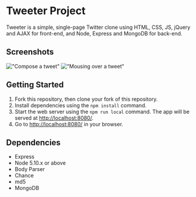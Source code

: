 # Tweeter Project

Tweeter is a simple, single-page Twitter clone using HTML, CSS, JS, jQuery and AJAX for front-end, and  Node, Express and MongoDB for back-end.

## Screenshots

!["Compose a tweet"](/docs/compose-tweet)
!["Mousing over a tweet"](/docs/tweet-mouseover)

## Getting Started

1. Fork this repository, then clone your fork of this repository.
2. Install dependencies using the `npm install` command.
3. Start the web server using the `npm run local` command. The app will be served at <http://localhost:8080/>.
4. Go to <http://localhost:8080/> in your browser.

## Dependencies

- Express
- Node 5.10.x or above
- Body Parser
- Chance
- md5
- MongoDB